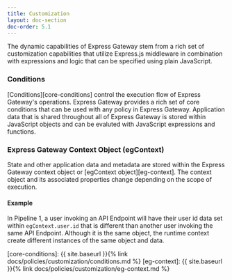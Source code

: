 ```yaml
---
title: Customization
layout: doc-section
doc-order: 5.1
---
```


The dynamic capabilities of Express Gateway stem from a rich set of customization capabilities that utilize Express.js middleware in combination with expressions and logic that can be specified using plain JavaScript.

### Conditions
[Conditions][core-conditions] control the execution flow of Express Gateway's operations. Express Gateway provides a rich set of core conditions that can be used with any policy in Express Gateway. Application data that is shared throughout all of Express Gateway is stored within JavaScript objects and can be evaluted with JavaScript expressions and functions.

### Express Gateway Context Object (egContext)
State and other application data and metadata are stored within the Express Gateway context object or [egContext object][eg-context].  The context object and its associated properties change depending on the scope of execution.

#### Example
In Pipeline 1, a user invoking an API Endpoint will have their user id data set within `egContext.user.id` that is different than another user invoking the same API Endpoint. Although it is the same object, the runtime context create different instances of the same object and data.

[core-conditions]: {{ site.baseurl }}{% link docs/policies/customization/conditions.md %}
[eg-context]: {{ site.baseurl }}{% link docs/policies/customization/eg-context.md %}
